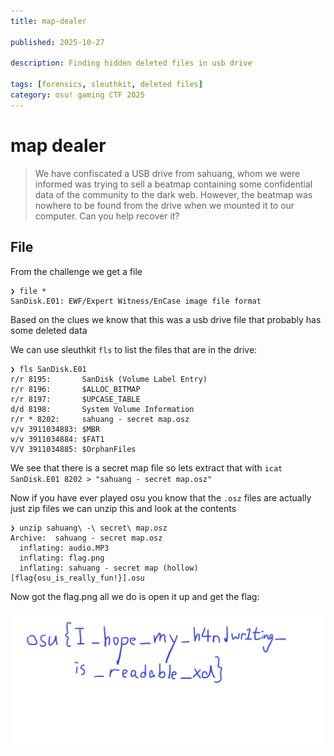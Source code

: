 ```yaml
---
title: map-dealer

published: 2025-10-27

description: Finding hidden deleted files in usb drive

tags: [forensics, sleuthkit, deleted files]
category: osu! gaming CTF 2025
---
```


# map dealer
> We have confiscated a USB drive from sahuang, whom we were informed was trying to sell a beatmap containing some confidential data of the community to the dark web. However, the beatmap was nowhere to be found from the drive when we mounted it to our computer. Can you help recover it?


## File

From the challenge we get a file

```
❯ file *
SanDisk.E01: EWF/Expert Witness/EnCase image file format
```

Based on the clues we know that this was a usb drive file that probably has some deleted data

We can use sleuthkit `fls` to list the files that are in the drive:

```
❯ fls SanDisk.E01
r/r 8195:       SanDisk (Volume Label Entry)
r/r 8196:       $ALLOC_BITMAP
r/r 8197:       $UPCASE_TABLE
d/d 8198:       System Volume Information
r/r * 8202:     sahuang - secret map.osz
v/v 3911034883: $MBR
v/v 3911034884: $FAT1
V/V 3911034885: $OrphanFiles
```
We see that there is a secret map file so lets extract that with `icat SanDisk.E01 8202 > "sahuang - secret map.osz"`

Now if you have ever played osu you know that the `.osz` files are actually just zip files we can unzip this and look at the contents

```
❯ unzip sahuang\ -\ secret\ map.osz
Archive:  sahuang - secret map.osz
  inflating: audio.MP3
  inflating: flag.png
  inflating: sahuang - secret map (hollow) [flag{osu_is_really_fun!}].osu
```

Now got the flag.png all we do is open it up and get the flag:

![flag.png](flag.png)
